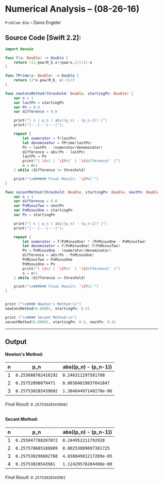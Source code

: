 Numerical Analysis – (08-26-16)
===========

`Problem 03a` – Davis Engeler

## Source Code [Swift 2.2]:

```swift
import Darwin

func f(x: Double) -> Double {
    return ((2-pow(M_E,x)+pow(x,2))/3)-x
}

func fPrime(x: Double) -> Double {
    return (2*x-pow(M_E, x)-3)/3
}

func newtonsMethod(threshold: Double, startingPn: Double) {
    var n = 1
    var lastPn = startingPn
    var Pn = 0.0
    var difference = 0.0

    print("| n | p_n | abs((p_n) - (p_n-1)) |")
    print("|---|---|---|");

    repeat {
        let numerator = f(lastPn)
        let denominator = fPrime(lastPn)
        Pn = lastPn - (numerator/denominator)
        difference = abs(Pn - lastPn)
        lastPn = Pn
        print("| \(n) | `\(Pn)` | `\(difference)` |")
        n = n+1
    } while (difference >= threshold)

    print("\n###### Final Result: `\(Pn)`")
}

func secantMethod(threshold: Double, startingPn: Double, nextPn: Double) {
    var n = 1
    var difference = 0.0
    var PnMinusTwo = nextPn
    var PnMinusOne = startingPn
    var Pn = startingPn

    print("| n | p_n | abs((p_n) - (p_n-1)) |")
    print("|---|---|---|");

    repeat {
        let numerator = f(PnMinusOne) * (PnMinusOne - PnMinusTwo)
        let denominator = f(PnMinusOne)-f(PnMinusTwo)
        Pn = PnMinusOne - (numerator/denominator)
        difference = abs(Pn - PnMinusOne)
        PnMinusTwo = PnMinusOne
        PnMinusOne = Pn
        print("| \(n) | `\(Pn)` | `\(difference)` |")
        n = n+1
    } while (difference >= threshold)

    print("\n###### Final Result: `\(Pn)`")
}


print ("\n#### Newton's Method:\n")
newtonsMethod(0.00001, startingPn: 0.5)

print ("\n#### Secant Method:\n")
secantMethod(0.00001, startingPn: 0.5, nextPn: 0.4)
```

------------

Output
------------


#### Newton's Method:

| n | p_n | abs((p_n) - (p_n-1)) |
|---|---|---|
| 1 | `0.253688702418292` | `0.246311297581708` |
| 2 | `0.25752890079471` | `0.00384019837641847` |
| 3 | `0.257530285439682` | `1.38464497140278e-06` |

###### Final Result: `0.257530285439682`

#### Secant Method:

| n | p_n | abs((p_n) - (p_n-1)) |
|---|---|---|
| 1 | `0.255047788207072` | `0.244952211792928` |
| 2 | `0.257578685180889` | `0.00253089697381725` |
| 3 | `0.257530296682768` | `4.83884981217209e-05` |
| 4 | `0.25753028543981` | `1.12429576204498e-08` |

###### Final Result: `0.25753028543981`
